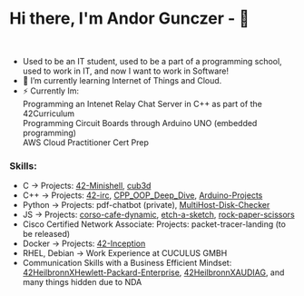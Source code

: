 # Hi there, I'm Andor Gunczer - 👋 

<br>

- Used to be an IT student, used to be a part of a programming school, used to work in IT, and now I want to work in Software!
- 🌱 I’m currently learning Internet of Things and Cloud.
- ⚡ Currently Im:</br>
      Programming an Intenet Relay Chat Server in C++ as part of the 42Curriculum</br>
      Programming Circuit Boards through Arduino UNO (embedded programming) </br>
      AWS Cloud Practitioner Cert Prep
        </br>
<!-- 
### Connect with me:

&nbsp;&nbsp;
[![website](./img/linkedin-light.svg)](https://linkedin.com/in/codeSTACKr#gh-light-mode-only)
[![website](./img/linkedin-dark.svg)](https://linkedin.com/in/codeSTACKr#gh-dark-mode-only)
&nbsp;&nbsp;
[![website](./img/instagram-light.svg)](https://instagram.com/codeSTACKr#gh-light-mode-only)
[![website](./img/instagram-dark.svg)](https://instagram.com/codeSTACKr#gh-dark-mode-only) -->

### Skills:

- C -> Projects: [42-Minishell](https://github.com/AndorGunczer/42-Minishell), [cub3d](https://github.com/AndorGunczer/cub3d)
- C++ ->  Projects: [42-irc](https://github.com/AndorGunczer/42-ft_irc), [CPP_OOP_Deep_Dive](https://github.com/AndorGunczer/CPP_OOP_Deep_Dive), [Arduino-Projects](https://github.com/AndorGunczer/Arduino-Projects)
- Python -> Projects: pdf-chatbot (private), [MultiHost-Disk-Checker](https://github.com/AndorGunczer/MultiHost-Disk-Checker)
- JS -> Projects: [corso-cafe-dynamic](https://github.com/AndorGunczer/corso-cafe-dynamic), [etch-a-sketch](https://github.com/AndorGunczer/etch-a-sketch), [rock-paper-scissors](https://github.com/AndorGunczer/rock-paper-scissors)
- Cisco Certified Network Associate: Projects: packet-tracer-landing (to be released)
- Docker -> Projects: [42-Inception](https://github.com/AndorGunczer/42-Inception)
- RHEL, Debian -> Work Experience at CUCULUS GMBH
- Communication Skills with a Business Efficient Mindset: [42HeilbronnXHewlett-Packard-Enterprise](https://www.linkedin.com/feed/update/urn:li:activity:6909927451049525248/), [42HeilbronnXAUDIAG](https://www.audi-mediacenter.com/de/pressemitteilungen/audi-foerdert-die-programmierschulen-42heilbronn-und-42wolfsburg-14428), and many things hidden due to NDA
